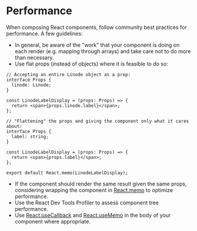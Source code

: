 # Performance

When composing React components, follow community best practices for performance. A few guidelines:

- In general, be aware of the "work" that your component is doing on each render (e.g. mapping through arrays) and take care not to do more than necessary.
- Use flat props (instead of objects) where it is feasible to do so:

```tsx
// Accepting an entire Linode object as a prop:
interface Props {
  linode: Linode;
}

const LinodeLabelDisplay = (props: Props) => {
  return <span>{props.linode.label}</span>;
};

// "Flattening" the props and giving the component only what it cares about:
interface Props {
  label: string;
}

const LinodeLabelDisplay = (props: Props) => {
  return <span>{props.label}</span>;
};

export default React.memo(LinodeLabelDisplay);
```

- If the component should render the same result given the same props, considering wrapping the component in [React.memo](https://reactjs.org/docs/react-api.html#reactmemo) to optimize performance.
- Use the React Dev Tools Profiler to assess component tree performance.
- Use [React.useCallback](https://reactjs.org/docs/hooks-reference.html#usecallback) and [React.useMemo](https://reactjs.org/docs/hooks-reference.html#usememo) in the body of your component where appropriate.
